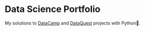 # Data Science Portfolio

My solutions to [DataCamp](http://datacamp.com) and [DataQuest](https://www.dataquest.io) projects with Python:snake:.
